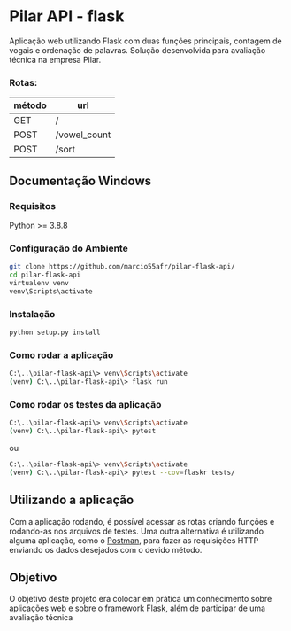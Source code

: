 # Pilar API - flask
Aplicação web utilizando Flask com duas funções principais, contagem de vogais e ordenação de palavras. Solução desenvolvida para avaliação técnica na empresa Pilar.
### Rotas:

método |  url
------ | -------------
GET    |  /
POST   |  /vowel_count
POST   |  /sort 

## Documentação Windows

### Requisitos
Python >= 3.8.8

### Configuração do Ambiente
```bash
git clone https://github.com/marcio55afr/pilar-flask-api/
cd pilar-flask-api
virtualenv venv
venv\Scripts\activate
```

### Instalação
```bash
python setup.py install
```

### Como rodar a aplicação
```bash
C:\..\pilar-flask-api\> venv\Scripts\activate
(venv) C:\..\pilar-flask-api\> flask run
```

### Como rodar os testes da aplicação
```bash
C:\..\pilar-flask-api\> venv\Scripts\activate
(venv) C:\..\pilar-flask-api\> pytest
```
ou
```bash
C:\..\pilar-flask-api\> venv\Scripts\activate
(venv) C:\..\pilar-flask-api\> pytest --cov=flaskr tests/
```

## Utilizando a aplicação

Com a aplicação rodando, é possível acessar as rotas criando funções e rodando-as nos arquivos de testes.
Uma outra alternativa é utilizando alguma aplicação, como o [Postman](https://www.postman.com/),
para fazer as requisições HTTP enviando os dados desejados com o devido método.

## Objetivo

O objetivo deste projeto era colocar em prática um conhecimento sobre aplicações web e sobre o framework Flask,
além de participar de uma avaliação técnica